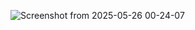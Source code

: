 ![Screenshot from 2025-05-26 00-24-07](https://github.com/user-attachments/assets/8a22dfbf-88f7-4075-9629-1cf6159776be)
